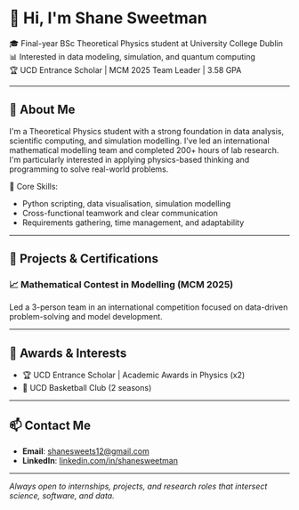 # 👋 Hi, I'm Shane Sweetman

🎓 Final-year BSc Theoretical Physics student at University College Dublin  
📊 Interested in data modeling, simulation, and quantum computing  
🏆 UCD Entrance Scholar | MCM 2025 Team Leader | 3.58 GPA  

---

## 💼 About Me

I'm a Theoretical Physics student with a strong foundation in data analysis, scientific computing, and simulation modelling. I’ve led an international mathematical modelling team and completed 200+ hours of lab research. I'm particularly interested in applying physics-based thinking and programming to solve real-world problems.

🧪 Core Skills:
- Python scripting, data visualisation, simulation modelling  
- Cross-functional teamwork and clear communication  
- Requirements gathering, time management, and adaptability  

---

## 🚀 Projects & Certifications

### 📈 Mathematical Contest in Modelling (MCM 2025)
Led a 3-person team in an international competition focused on data-driven problem-solving and model development.

---

## 🏅 Awards & Interests

- 🏆 UCD Entrance Scholar | Academic Awards in Physics (x2)  
- 🏀 UCD Basketball Club (2 seasons)  

---

## 📫 Contact Me

- **Email**: shanesweets12@gmail.com  
- **LinkedIn**: [linkedin.com/in/shanesweetman](https://linkedin.com/in/shanesweetman)  

---

_Always open to internships, projects, and research roles that intersect science, software, and data._
